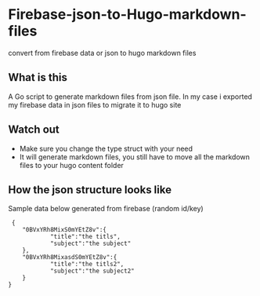 # Firebase-json-to-Hugo-markdown-files
convert from firebase data or json to hugo markdown files

## What is this
A Go script to generate markdown files from json file. In my case i exported my firebase data in json files to migrate it to hugo site

## Watch out
- Make sure you change the type struct with your need
- It will generate markdown files, you still have to move all the markdown files to your hugo content folder

## How the json structure looks like
Sample data below generated from firebase (random id/key)
```
 {    
    "0BVxYRh8MixS0mYEtZ8v":{
            "title":"the titls",
            "subject":"the subject"
    },
    "0BVxYRh8MixasdS0mYEtZ8v":{
            "title":"the titls2",
            "subject":"the subject2"
    }
}
```
